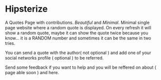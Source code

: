Hipsterize
==========

A Quotes Page with contributions. *Beautiful* and *Minimal*.
Minimal single page website where a random quote is displayed. On every refresh it will show a random quote, maybe it can show the quote twice because you know... it is a RANDOM number and sometimes it can be the same in two tries.

You can send a quote with the author( not optional ) and add one of your social networks profile ( optional ) to be referred.

Send some feedback if you want to help and you will be reffered on about ( page able soon ) and here.
